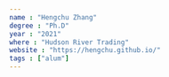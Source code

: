 ```yaml
---
name : "Hengchu Zhang"
degree : "Ph.D"
year : "2021"
where : "Hudson River Trading"
website : "https://hengchu.github.io/"
tags : ["alum"]
---
```

